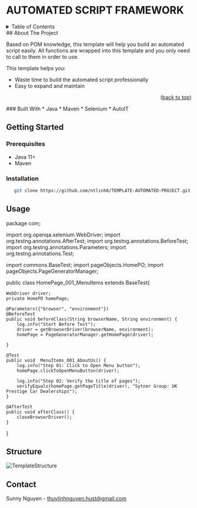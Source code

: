 <!-- Improved compatibility of back to top link: See: https://github.com/othneildrew/Best-README-Template/pull/73 -->
<a name="readme-top"></a>

# AUTOMATED SCRIPT FRAMEWORK

<!-- TABLE OF CONTENTS -->
<details>
  <summary>Table of Contents</summary>
  <ol>
    <li>
      <a href="#about-the-project">About The Project</a>
      <ul>
        <li><a href="#built-with">Built With</a></li>
      </ul>
    </li>
    <li>
      <a href="#getting-started">Getting Started</a>
      <ul>
        <li><a href="#prerequisites">Prerequisites</a></li>
        <li><a href="#installation">Installation</a></li>
      </ul>
    </li>
    <li><a href="#usage">Usage</a></li>
    <li><a href="#roadmap">Structure</a></li>
    <li><a href="#contact">Contact</a></li>
  </ol>
</details>
<!-- ABOUT THE PROJECT -->
## About The Project

Based on POM knowledge, this template will help you build an automated script easily. All functions are wrapped into this template and you only need to call to them in order to use. 

This template helps you:
* Waste time to build the automated script professionally
* Easy to expand and maintain
<p align="right">(<a href="#readme-top">back to top</a>)</p>
### Built With
* Java
* Maven
* Selenium
* AutoIT

<!-- GETTING STARTED -->
## Getting Started

### Prerequisites
* Java 11+
* Maven

### Installation
```sh
   git clone https://github.com/ntlinh8/TEMPLATE-AUTOMATED-PROJECT.git
```  
<!-- USAGE EXAMPLES -->
## Usage
package com;

import org.openqa.selenium.WebDriver;
import org.testng.annotations.AfterTest;
import org.testng.annotations.BeforeTest;
import org.testng.annotations.Parameters;
import org.testng.annotations.Test;

import commons.BaseTest;
import pageObjects.HomePO;
import pageObjects.PageGeneratorManager;

public class HomePage_001_MenuItems extends BaseTest{

	WebDriver driver;
	private HomePO homePage;
	
	@Parameters({"browser", "environment"})
	@BeforeTest
	public void beforeClass(String browserName, String environment) {
		log.info("Start Before Test");
		driver = getBrowserDriver(browserName, environment);
		homePage = PageGeneratorManager.getHomePage(driver);
		
	}
	
	@Test
	public void  MenuItems_001_AboutUs() {
		log.info("Step 01: Click to Open Menu button");
		homePage.clickToOpenMenuButton(driver);
		
		log.info("Step 02: Verify the title of pages");
		verifyEquals(homePage.getPageTitle(driver), "Sytner Group: UK Prestige Car Dealerships");
	}
	
	@AfterTest
	public void afterClass() {
		closeBrowserDriver();
	}
}

<!-- ROADMAP -->
## Structure
![TemplateStructure](https://github.com/ntlinh8/TEMPLATE-AUTOMATED-PROJECT/blob/master/TemplateStructure.png)

<!-- CONTACT -->
## Contact
Sunny Nguyen - thuylinhnguyen.hust@gmail.com

